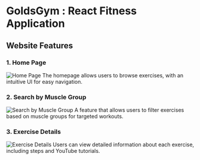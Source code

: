 # GoldsGym : React Fitness Application

## Website Features

### 1. Home Page
![Home Page](https://i.ibb.co/HXq0JYy/Screenshot-2024-10-10-125526.png)
 The homepage allows users to browse exercises, with an intuitive UI for easy navigation.



### 2. Search by Muscle Group
![Search by Muscle Group](https://i.ibb.co/j8800fv/Screenshot-2024-10-10-120527.png)
 A feature that allows users to filter exercises based on muscle groups for targeted workouts.



### 3. Exercise Details
![Exercise Details](https://i.ibb.co/zG155dg/Screenshot-2024-10-10-120615.png)
 Users can view detailed information about each exercise, including steps and YouTube tutorials.



